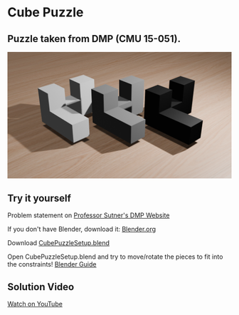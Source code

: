 # Cube Puzzle
## Puzzle taken from DMP (CMU 15-051). ##
![alt text](https://github.com/88Mangos/Cube-Puzzle/blob/main/CubePuzzleSetup.png)  

## Try it yourself ##
Problem statement on [Professor Sutner's DMP Website](https://www.cs.cmu.edu/~sutner/dmp.html)  

If you don't have Blender, download it: [Blender.org](https://www.blender.org/download/)  

Download [CubePuzzleSetup.blend](https://github.com/88Mangos/Cube-Puzzle/blob/main/CubePuzzleSetup.blend)  

Open CubePuzzleSetup.blend and try to move/rotate the pieces to fit into the constraints!
[Blender Guide](https://docs.blender.org/manual/en/latest/modeling/meshes/editing/mesh/transform/basic.html)

## Solution Video
[Watch on YouTube](https://youtu.be/-vAOlQ-iXd4)

